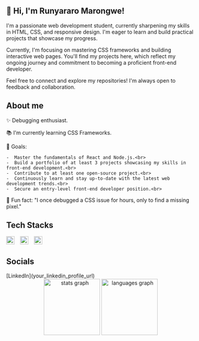 ## 👋 Hi, I'm Runyararo Marongwe!

I'm a passionate web development student, currently sharpening my skills in HTML, CSS, and responsive design. I'm eager to learn and build practical projects that showcase my progress.

Currently, I'm focusing on mastering CSS frameworks and building interactive web pages. You'll find my projects here, which reflect my ongoing journey and commitment to becoming a proficient front-end developer.

Feel free to connect and explore my repositories! I'm always open to feedback and collaboration.

## About me

✨ Debugging enthusiast.

📚 I'm currently learning CSS Frameworks.

🎯 Goals:




    -  Master the fundamentals of React and Node.js.<br>
    -  Build a portfolio of at least 3 projects showcasing my skills in front-end development.<br>
    -  Contribute to at least one open-source project.<br>
    -  Continuously learn and stay up-to-date with the latest web development trends.<br>
    -  Secure an entry-level front-end developer position.<br>

🎲 Fun fact: "I once debugged a CSS issue for hours, only to find a missing pixel."

## Tech Stacks

<div align="left">
  <img src="https://cdn.jsdelivr.net/gh/devicons/devicon/icons/html5/html5-original.svg" height="22" alt="html5 logo" />
  <img width="7" />
  <img src="https://cdn.jsdelivr.net/gh/devicons/devicon/icons/css3/css3-original.svg" height="22" alt="css3 logo" />
  <img width="7" />
  <img src="https://cdn.jsdelivr.net/gh/devicons/devicon/icons/git/git-original.svg" height="22" alt="git logo" />
</div>

## Socials

<div align="left">
    [LinkedIn](your_linkedin_profile_url)
</div>

<div align="center">
  <img src="https://github-readme-stats.vercel.app/api?username=Rue87&hide_title=false&hide_rank=false&show_icons=true&include_all_commits=true&count_private=true&disable_animations=false&theme=dracula&locale=en&hide_border=false&order=1" height="150" alt="stats graph" />
  <img src="https://github-readme-stats.vercel.app/api/top-langs?username=Rue87&locale=en&hide_title=false&layout=compact&card_width=320&langs_count=5&theme=dracula&hide_border=false&order=2" height="150" alt="languages graph" />
</div>

<br clear="both">









